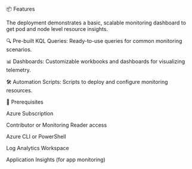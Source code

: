 📦 Features

The deployment demonstrates a basic, scalable monitoring dashboard to get pod and node level resource insights.

🔍 Pre-built KQL Queries: Ready-to-use queries for common monitoring scenarios.

📊 Dashboards: Customizable workbooks and dashboards for visualizing telemetry.

🛠️ Automation Scripts: Scripts to deploy and configure monitoring resources.

🧰 Prerequisites

Azure Subscription

Contributor or Monitoring Reader access

Azure CLI or PowerShell

Log Analytics Workspace

Application Insights (for app monitoring)
